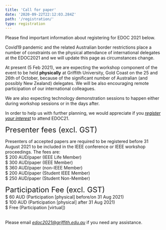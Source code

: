 ```yaml
---
title: 'Call for paper'
date: '2020-09-22T22:12:03.284Z'
path: '/registration/'
type: registration
---
```


Please find important information about registering for EDOC 2021 below.

Covid19 pandemic and the related Australian border restrictions place a number of constraints on the physical attendance of international delegates at the EDOC2021 and we will update this page as circumstances change. 

At present (5 Feb 2021), we are expecting the workshop component of the event to be held **physically** at Griffith University, Gold Coast on the 25 and 26th of October, because of the significant number of Australian (and possibly New Zealand) delegates. We will be also encouraging remote participation of our international colleagues.

We are also expecting technology demonstration sessions to happen either during workshop sessions or in the days after.

In order to help us with further planning, we would appreciate if you <a style="color: black;text-decoration: underline;" href="https://docs.google.com/forms/d/e/1FAIpQLSe8IZBlil8gAdeG5hOPQkaJnsW-xe_BrU8BWqN6LIqdiQvdyA/viewform"><i>register your interest</i></a> to attend EDOC21.

<div style="font-size:18pt;">Presenter fees (excl. GST)</div>

Presenters of accepted papers are required to be registered before 31 August 2021 to be included in the IEEE conference or IEEE workshop proceedings. The fees are:<br/>
$ 200 AUD/paper (IEEE Life Member)<br/>
$ 300 AUD/paper (IEEE Member)<br/>
$ 360 AUD/paper (non-IEEE Member)<br/>
$ 200 AUD/paper (Student IEEE Member)<br/>
$ 250 AUD/paper (Student Non-Member)

<div style="font-size:18pt;">Participation Fee (excl. GST)</div>
$ 60 AUD (Participation [physical] before/on 31 Aug 2021)<br/>
$ 100 AUD (Participation [physical] after 31 Aug 2021) <br/>
$ Free (Participation [virtual])<br/><br/>

Please email <i><edoc2021@griffith.edu.au></i> if you need any assistance.
